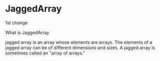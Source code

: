 # JaggedArray
1st change

What is JaggedArray

jagged array is an array whose elements are arrays. The elements of a jagged array can be of different dimensions and sizes. A jagged array is sometimes called an "array of arrays."
